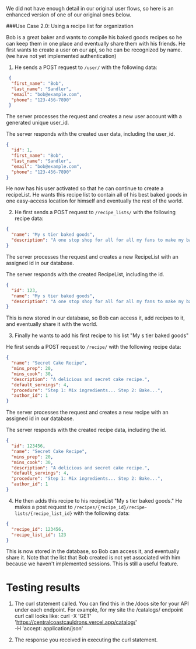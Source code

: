 
We did not have enough detail in our original user flows, so here is an enhanced version of one of our original ones below. 

###Use Case 2.0: Using a recipe list for organization

Bob is a great baker and wants to compile his baked goods recipes so he can keep them in one place and eventually share them with his friends. He first wants to create a user on our api, so he can be recognized by name. (we have not yet implemented authentication)

1. He sends a POST request to `/user/` with the following data:

```json
 { 
  "first_name": "Bob", 
  "last_name": "Sandler", 
  "email": "bob@example.com", 
  "phone": "123-456-7890"
 }
```

The server processes the request and creates a new user account with a generated unique user_id.

The server responds with the created user data, including the user_id.

```json
{ 
  "id": 1,
  "first_name": "Bob", 
  "last_name": "Sandler", 
  "email": "bob@example.com", 
  "phone": "123-456-7890"
}
```

He now has his user activated so that he can continue to create a recipeList. He wants this recipe list to contain all of his best baked goods in one easy-access location for himself and eventually the rest of the world. 

2. He first sends a POST request to `/recipe_lists/` with the following recipe data:

```json
{ 
  "name": "My s tier baked goods", 
  "description": "A one stop shop for all for all my fans to make my bakery items"
}
```

The server processes the request and creates a new RecipeList with an assigned id in our database.

The server responds with the created RecipeList, including the id.

```json
{ 
  "id": 123,
  "name": "My s tier baked goods",
  "description": "A one stop shop for all for all my fans to make my bakery items"
}
```

This is now stored in our database, so Bob can access it, add recipes to it, and eventually share it with the world. 

3. Finally he wants to add his first recipe to his list "My s tier baked goods"

He first sends a POST request to `/recipe/` with the following recipe data:

```json
{
  "name": "Secret Cake Recipe",
  "mins_prep": 20,
  "mins_cook": 30,
  "description": "A delicious and secret cake recipe.",
  "default_servings": 4,
  "procedure": "Step 1: Mix ingredients... Step 2: Bake...",
  "author_id": 1
}
```
The server processes the request and creates a new recipe with an assigned id in our database.

The server responds with the created recipe data, including the id.

```json
{
  "id": 123456,
  "name": "Secret Cake Recipe",
  "mins_prep": 20,
  "mins_cook": 30,
  "description": "A delicious and secret cake recipe.",
  "default_servings": 4,
  "procedure": "Step 1: Mix ingredients... Step 2: Bake...",
  "author_id": 1
}
```

4. He then adds this recipe to his recipeList "My s tier baked goods." He makes a post request to `/recipes/{recipe_id}/recipe-lists/{recipe_list_id}` with the following data:

```json
{
  "recipe_id": 123456,
  "recipe_list_id": 123
}
```

This is now stored in the database, so Bob can access it, and eventually share it. Note that the list that Bob created is not yet associated with him because we haven't implemented sessions. This is still a useful feature.

# Testing results

1. The curl statement called. You can find this in the /docs site for your 
API under each endpoint. For example, for my site the /catalogs/ endpoint 
curl call looks like:
curl -X 'GET' \
  'https://centralcoastcauldrons.vercel.app/catalog/' \
  -H 'accept: application/json'

2. The response you received in executing the curl statement.